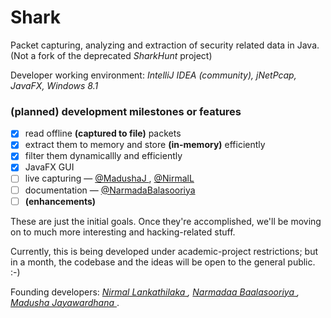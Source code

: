 Shark
=====

Packet capturing, analyzing and extraction of security related data in Java.
(Not a fork of the deprecated *SharkHunt* project)

Developer working environment: _IntelliJ IDEA (community), jNetPcap, JavaFX, Windows 8.1_

### (planned) development milestones or **features**

- [x] read offline **(captured to file)** packets
- [x] extract them to memory and store **(in-memory)** efficiently
- [x] filter them dynamicallly and efficiently
- [x] JavaFX GUI
- [ ] live capturing &mdash; [ @MadushaJ ](https://github.com/madushaj "Madusha's GitHub"), [ @NirmalL ](https://github.com/NirmalL "Nirmal's GitHub")
- [ ] documentation &mdash; [ @NarmadaBalasooriya ](https://github.com/NarmadaBalasooriya "Narmada's GitHub")
- [ ] **(enhancements)**

These are just the initial goals. Once they're accomplished, we'll be moving on to much more interesting and hacking-related stuff.

Currently, this is being developed under academic-project restrictions; but in a month, 
the codebase and the ideas will be open to the general public. :-)

Founding developers: _[ Nirmal Lankathilaka ](https://github.com/NirmalL "Nirmal's GitHub"), [ Narmadaa Baalasooriya ](https://github.com/NarmadaBalasooriya "Narmada's GitHub"), [ Madusha Jayawardhana ](https://github.com/madushaj "Madusha's GitHub")_.
